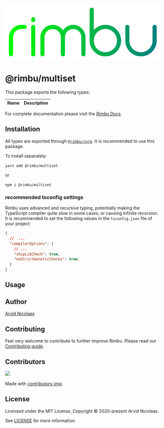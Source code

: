 <p align="center">
    <img src="../../assets/rimbu_logo.svg" />
</p>

# @rimbu/multiset

This package exports the following types:

| Name | Description |
| ---- | ----------- |

For complete documentation please visit the _[Rimbu Docs](http://rimbu.org/rimbu-core)_.

## Installation

All types are exported through [`@rimbu/core`](../core). It is recommended to use this package.

To install separately:

`yarn add @rimbu/multiset`

or

`npm i @rimbu/multiset`

### recommended tsconfig settings

Rimbu uses advanced and recursive typing, potentially making the TypeScript compiler quite slow in some cases, or causing infinite recursion. It is recommended to set the following values in the `tsconfig.json` file of your project:

```json
{
  //  ...
  "compilerOptions": {
    // ...
    "skipLibCheck": true,
    "noStrictGenericChecks": true
  }
}
```

## Usage

## Author

[Arvid Nicolaas](https://github.com/vitoke)

## Contributing

Feel very welcome to contribute to further improve Rimbu. Please read our [Contributing guide](../../CONTRIBUTING.md).

## Contributors

<img src = "https://contrib.rocks/image?repo=vitoke/iternal"/>

Made with [contributors-img](https://contrib.rocks).

## License

Licensed under the MIT License, Copyright © 2020-present Arvid Nicolaas.

See [LICENSE](./LICENSE) for more information.
